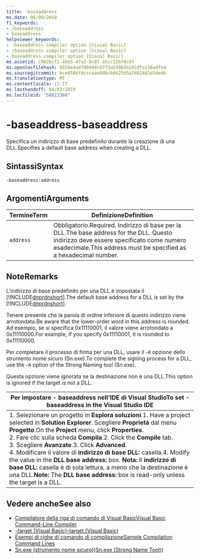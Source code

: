 ```yaml
---
title: -baseaddress
ms.date: 08/09/2018
f1_keywords:
- /baseaddress
- baseaddress
helpviewer_keywords:
- -baseaddress compiler option [Visual Basic]
- /baseaddress compiler option [Visual Basic]
- baseaddress compiler option [Visual Basic]
ms.assetid: c982bcf2-46e5-47a2-bc8f-a5cc32b7dc47
ms.openlocfilehash: 0550e4ad700494c8773a5d9b5b282dfa116adfed
ms.sourcegitcommit: bce0586f0cccaae6d6cbd625d5a7b824d1d3de4b
ms.translationtype: MT
ms.contentlocale: it-IT
ms.lasthandoff: 04/02/2019
ms.locfileid: "58813366"
---
```

# <a name="-baseaddress"></a><span data-ttu-id="3f315-102">-baseaddress</span><span class="sxs-lookup"><span data-stu-id="3f315-102">-baseaddress</span></span>
<span data-ttu-id="3f315-103">Specifica un indirizzo di base predefinito durante la creazione di una DLL.</span><span class="sxs-lookup"><span data-stu-id="3f315-103">Specifies a default base address when creating a DLL.</span></span>  
  
## <a name="syntax"></a><span data-ttu-id="3f315-104">Sintassi</span><span class="sxs-lookup"><span data-stu-id="3f315-104">Syntax</span></span>  
  
```  
-baseaddress:address  
```  
  
## <a name="arguments"></a><span data-ttu-id="3f315-105">Argomenti</span><span class="sxs-lookup"><span data-stu-id="3f315-105">Arguments</span></span>  
  
|<span data-ttu-id="3f315-106">Termine</span><span class="sxs-lookup"><span data-stu-id="3f315-106">Term</span></span>|<span data-ttu-id="3f315-107">Definizione</span><span class="sxs-lookup"><span data-stu-id="3f315-107">Definition</span></span>|  
|---|---|  
|`address`|<span data-ttu-id="3f315-108">Obbligatorio.</span><span class="sxs-lookup"><span data-stu-id="3f315-108">Required.</span></span> <span data-ttu-id="3f315-109">Indirizzo di base per la DLL.</span><span class="sxs-lookup"><span data-stu-id="3f315-109">The base address for the DLL.</span></span> <span data-ttu-id="3f315-110">Questo indirizzo deve essere specificato come numero esadecimale.</span><span class="sxs-lookup"><span data-stu-id="3f315-110">This address must be specified as a hexadecimal number.</span></span>|  
  
## <a name="remarks"></a><span data-ttu-id="3f315-111">Note</span><span class="sxs-lookup"><span data-stu-id="3f315-111">Remarks</span></span>  
 <span data-ttu-id="3f315-112">L'indirizzo di base predefinito per una DLL è impostata il [!INCLUDE[dnprdnshort](~/includes/dnprdnshort-md.md)].</span><span class="sxs-lookup"><span data-stu-id="3f315-112">The default base address for a DLL is set by the [!INCLUDE[dnprdnshort](~/includes/dnprdnshort-md.md)].</span></span>  
  
 <span data-ttu-id="3f315-113">Tenere presente che la parola di ordine inferiore di questo indirizzo viene arrotondata.</span><span class="sxs-lookup"><span data-stu-id="3f315-113">Be aware that the lower-order word in this address is rounded.</span></span> <span data-ttu-id="3f315-114">Ad esempio, se si specifica 0x11110001, il valore viene arrotondato a 0x11110000.</span><span class="sxs-lookup"><span data-stu-id="3f315-114">For example, if you specify 0x11110001, it is rounded to 0x11110000.</span></span>  
  
 <span data-ttu-id="3f315-115">Per completare il processo di firma per una DLL, usare il `–R` opzione dello strumento nome sicuro (Sn.exe).</span><span class="sxs-lookup"><span data-stu-id="3f315-115">To complete the signing process for a DLL, use the `–R` option of the Strong Naming tool (Sn.exe).</span></span>  
  
 <span data-ttu-id="3f315-116">Questa opzione viene ignorata se la destinazione non è una DLL.</span><span class="sxs-lookup"><span data-stu-id="3f315-116">This option is ignored if the target is not a DLL.</span></span>  
  
|<span data-ttu-id="3f315-117">Per impostare - baseaddress nell'IDE di Visual Studio</span><span class="sxs-lookup"><span data-stu-id="3f315-117">To set -baseaddress in the Visual Studio IDE</span></span>|  
|---|  
|<span data-ttu-id="3f315-118">1.  Selezionare un progetto in **Esplora soluzioni**.</span><span class="sxs-lookup"><span data-stu-id="3f315-118">1.  Have a project selected in **Solution Explorer**.</span></span> <span data-ttu-id="3f315-119">Scegliere **Proprietà** dal menu **Progetto**.</span><span class="sxs-lookup"><span data-stu-id="3f315-119">On the **Project** menu, click **Properties**.</span></span> <br /><span data-ttu-id="3f315-120">2.  Fare clic sulla scheda **Compila**.</span><span class="sxs-lookup"><span data-stu-id="3f315-120">2.  Click the **Compile** tab.</span></span><br /><span data-ttu-id="3f315-121">3.  Scegliere **Avanzate**.</span><span class="sxs-lookup"><span data-stu-id="3f315-121">3.  Click **Advanced**.</span></span><br /><span data-ttu-id="3f315-122">4.  Modificare il valore di **indirizzo di base DLL:** casella.</span><span class="sxs-lookup"><span data-stu-id="3f315-122">4.  Modify the value in the **DLL base address:** box.</span></span> <span data-ttu-id="3f315-123">**Nota:**      Il **indirizzo di base DLL:** casella è di sola lettura, a meno che la destinazione è una DLL.</span><span class="sxs-lookup"><span data-stu-id="3f315-123">**Note:**      The **DLL base address:** box is read-only unless the target is a DLL.</span></span>|  
  
## <a name="see-also"></a><span data-ttu-id="3f315-124">Vedere anche</span><span class="sxs-lookup"><span data-stu-id="3f315-124">See also</span></span>

- [<span data-ttu-id="3f315-125">Compilatore della riga di comando di Visual Basic</span><span class="sxs-lookup"><span data-stu-id="3f315-125">Visual Basic Command-Line Compiler</span></span>](../../../visual-basic/reference/command-line-compiler/index.md)
- [<span data-ttu-id="3f315-126">-target (Visual Basic)</span><span class="sxs-lookup"><span data-stu-id="3f315-126">-target (Visual Basic)</span></span>](../../../visual-basic/reference/command-line-compiler/target.md)
- [<span data-ttu-id="3f315-127">Esempi di righe di comando di compilazione</span><span class="sxs-lookup"><span data-stu-id="3f315-127">Sample Compilation Command Lines</span></span>](../../../visual-basic/reference/command-line-compiler/sample-compilation-command-lines.md)
- <span data-ttu-id="3f315-128">[Sn.exe (strumento nome sicuro)](../../../framework/tools/sn-exe-strong-name-tool.md))</span><span class="sxs-lookup"><span data-stu-id="3f315-128">[Sn.exe (Strong Name Tool)](../../../framework/tools/sn-exe-strong-name-tool.md))</span></span>
